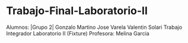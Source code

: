 # Trabajo-Final-Laboratorio-II
Alumnos:     |Grupo 2|
        Gonzalo Martino
        Jose Varela
        Valentin Solari
Trabajo Integrador Laboratorio II (Fixture)
Profesora: Melina Garcia
